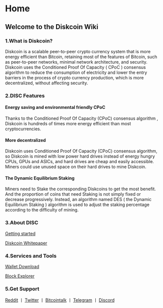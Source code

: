 # Home
## Welcome to the Diskcoin Wiki
### 1.What is Diskcoin?

Diskcoin is a scalable peer-to-peer crypto currency system that is more energy efficient than Bitcoin, retaining most of the features of Bitcoin, such as peer-to-peer networks, minimal network architecture, and security. Diskcoin uses the Conditioned Proof Of Capacity ( CPoC ) consensus algorithm to reduce the consumption of electricity and lower the entry barriers in the process of crypto currency production, which is more decentralized, without affecting security.



### 2.DISC Features

#### Energy saving and environmental friendly CPoC

Thanks to the Conditioned Proof Of Capacity (CPoC) consensus algorithm , Diskcoin is hundreds of times more energy efficient than most cryptocurrencies.

#### More decentralized

Diskcoin uses Conditioned Proof Of Capacity (CPoC) consensus algorithm, so Diskcoin is mined with low power hard drives instead of energy hungry CPUs, GPUs and ASICs, and hard drives are cheap and easily accessible. Miners could use unused space on their hard drives to mine Diskcoin.

#### The Dynamic Equilibrium Staking

Miners need to Stake the corresponding Diskcoins to get the most benefit. And the proportion of coins that need Staking is not simply fixed or decrease progressively. Instead, an algorithm named DES ( the Dynamic Equilibrium Staking ) algorithm is used to adjust the staking percentage according to the difficulty of mining.



### 3.About DISC

[Getting started](https://diskcoin.org/started.html) 

[Diskcoin Whitepaper](https://diskcoin.org/files/diskcoin-paper/Diskcoin.pdf)



### 4.Services and Tools

[Wallet Download](https://diskcoin.org/wallet.html) 

[Block Explorer](https://testnet.diskcoin.org/)



### 5.Get Support

[Reddit](https://www.reddit.com/r/DiskcoinOrg/) 丨 [Twitter](https://twitter.com/Diskcoinorg) 丨 [Bitcointalk](https://bitcointalk.org/index.php?topic=5154264.0) 丨 [Telegram](https://t.me/Diskcoinofficialgroup) 丨  [Discord](https://discord.gg/gQVEWG)
